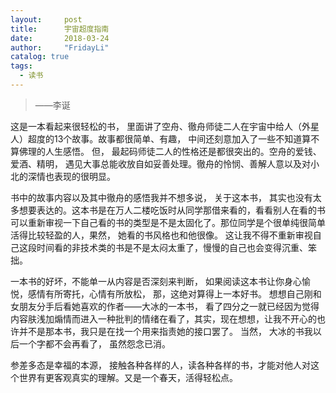 ```yaml
---
layout:     post
title:      宇宙超度指南
date:       2018-03-24
author:     "FridayLi"
catalog: true
tags:
  - 读书
---
```


> ——李诞

这是一本看起来很轻松的书， 里面讲了空舟、徹舟师徒二人在宇宙中给人（外星人）超度的13个故事。故事都很简单、有趣， 中间还刻意加入了一些不知道算不算佛理的人生感悟。 
但， 最起码师徒二人的性格还是都很突出的。空舟的爱钱、爱酒、精明， 遇见大事总能收放自如妥善处理。徹舟的怜悯、善解人意以及对小北的深情也表现的很明显。

书中的故事内容以及其中徹舟的感悟我并不想多说， 关于这本书， 其实也没有太多想要表达的。这本书是在万人二楼吃饭时从同学那借来看的，看看别人在看的书可以重新审视一下自己看的书的类型是不是太固化了。那位同学是个很单纯很简单活得比较轻盈的人，果然， 她看的书风格也和他很像。 这让我不得不重新审视自己这段时间看的非技术类的书是不是太闷太重了，慢慢的自己也会变得沉重、笨拙。  
 
一本书的好坏，不能单一从内容是否深刻来判断， 如果阅读这本书让你身心愉悦，感情有所寄托，心情有所放松， 那，这绝对算得上一本好书。  想想自己刚和女朋友分手后看她喜欢的作者——大冰的一本书， 看了四分之一就已经因为觉得内容肤浅加煽情而进入一种批判的情绪在看了，其实，现在想想，让我不开心的也许并不是那本书，我只是在找一个用来指责她的接口罢了。 当然， 大冰的书我以后一个字都不会再看了， 虽然怨念已消。

参差多态是幸福的本源， 接触各种各样的人，读各种各样的书，才能对他人对这个世界有更客观真实的理解。又是一个春天，活得轻松点。 
